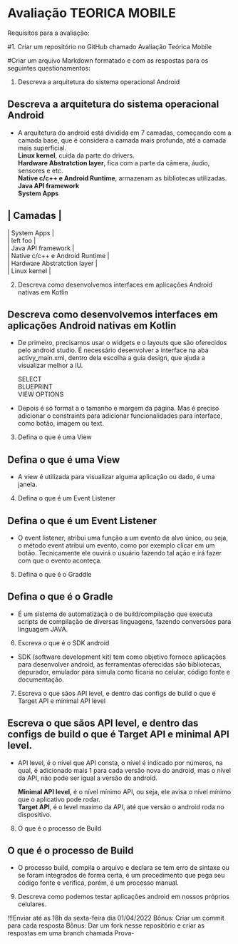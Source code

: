 # Avaliação TEORICA MOBILE
Requisitos para a avaliação:

#1. Criar um repositório no GitHub chamado Avaliação Teórica Mobile

#Criar um arquivo Markdown formatado e com as respostas para os seguintes questionamentos:

1. Descreva a arquitetura do sistema operacional Android
 ## Descreva a arquitetura do sistema operacional Android

- A arquitetura do android está dividida em 7 camadas, começando com a camada base, que é considera a camada mais profunda, até a camada mais superficial.     
**Linux kernel**, cuida da parte do drivers.   
**Hardware Abstratction layer**, fica com a parte da câmera, áudio, sensores e etc.  
**Native c/c++ e Android Runtime**, armazenam as bibliotecas utilizadas.   
**Java API framework**  
**System Apps**  

| Camadas      |    
------------
| System Apps |  
| left foo      |   
| Java API framework     |   
| Native c/c++ e Android Runtime  |   
| Hardware Abstratction layer    |   
| Linux kernel      |   

2. Descreva como desenvolvemos interfaces em aplicações Android nativas em Kotlin
## Descreva como desenvolvemos interfaces em aplicações Android nativas em Kotlin  

- De primeiro, precisamos usar o widgets e o layouts que são oferecidos pelo android studio. É necessário desenvolver a interface na aba activy_main.xml, dentro dela escolha a guia design, que ajuda a visualizar melhor a IU.     

    SELECT    
    BLUEPRINT     
    VIEW OPTIONS     
- Depois é só format a o tamanho e margem da página. Mas é preciso adicionar o constraints para adicionar funcionalidades para interface, como botão, imagem ou text. 

3. Defina o que é uma View  
## Defina o que é uma View  
 - A view é utilizada para visualizar alguma aplicação ou dado, é uma janela. 

4. Defina o que é um Event Listener    
## Defina o que é um Event Listener    
- O event listener, atribui uma função a um evento de alvo único, ou seja, o método event atribui um evento, como por exemplo clicar em um botão. Tecnicamente ele ouvirá o usuário fazendo tal ação e irá fazer com que o evento aconteça. 


5. Defina o que é o Graddle  
## Defina o que é o Gradle  
- É um sistema de automatizaçã o de build/compilação que executa scripts de compilação de diversas linguagens, fazendo conversões para linguagem JAVA. 


6. Escreva o que é o SDK android  

- SDK (software development kit) tem como objetivo fornece aplicações para desenvolver android, as ferramentas oferecidas são bibliotecas, depurador, emulador para simula como ficaria no celular, código fonte e documentação. 

7. Escreva o que sãos API level, e dentro das configs de build o que é Target API e minimal API level
## Escreva o que sãos API level, e dentro das configs de build o que é Target API e minimal API level.  

- API level, é o nível que API consta, o nível é indicado por números, na qual, é adicionado mais 1 para cada versão nova do android, mas o nível da API, não pode ser igual a versão do android.   

    **Minimal API level**, é o nível mínimo API, ou seja, ele avisa o nível mínimo que o aplicativo pode rodar.     
    **Target API**, é o level maximo da API, até que versão o android roda no dispositivo.   


8. O que é o processo de Build  
## O que é o processo de Build    
- O processo build, compila o arquivo e declara se tem erro de sintaxe ou se foram integrados de forma certa, é um procedimento que pega seu código fonte e verifica, porém, é um processo manual. 

9. Descreva como podemos testar aplicações android em nossos próprios celulares.

!!!Enviar até as 18h da sexta-feira dia 01/04/2022
Bônus: Criar um commit para cada resposta
Bônus: Dar um fork nesse repositório e criar as respostas em uma branch chamada Prova-<seu-nome>
